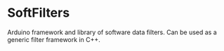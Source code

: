 # SoftFilters
Arduino framework and library of software data filters.
Can be used as a generic filter framework in C++.
